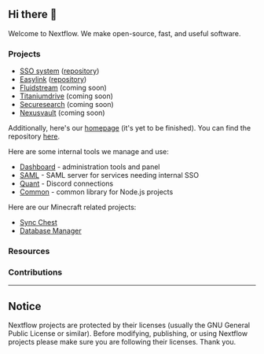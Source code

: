 ## Hi there 👋

Welcome to Nextflow. We make open-source, fast, and useful software.

### Projects
* [SSO system](https://secure.nextflow.cloud) ([repository](https://github.com/Nextflow-Cloud/sso-system))
* [Easylink](https://app.nextflow.cloud) ([repository](https://github.com/Nextflow-Cloud/easylink))
* [Fluidstream](https://stream.nextflow.cloud) (coming soon)
* [Titaniumdrive](https://files.nextflow.cloud) (coming soon)
* [Securesearch](https://search.nextflow.cloud) (coming soon)
* [Nexusvault](https://vault.nextflow.cloud) (coming soon)

Additionally, here's our [homepage](https://nextflow.cloud) (it's yet to be finished). You can find the repository [here](https://github.com/Nextflow-Cloud/main-page).

Here are some internal tools we manage and use:
* [Dashboard](https://github.com/Nextflow-Cloud/dashboard) - administration tools and panel
* [SAML](https://github.com/Nextflow-Cloud/saml) - SAML server for services needing internal SSO 
* [Quant](https://github.com/Nextflow-Cloud/quant) - Discord connections
* [Common](https://github.com/Nextflow-Cloud/common) - common library for Node.js projects

Here are our Minecraft related projects:
* [Sync Chest](https://github.com/Nextflow-Cloud/sync-chest)
* [Database Manager](https://github.com/Nextflow-Cloud/database-manager) 

### Resources

### Contributions

----

## Notice
Nextflow projects are protected by their licenses (usually the GNU General Public License or similar). Before modifying, publishing, or using Nextflow projects please make sure you are following their licenses. Thank you.
